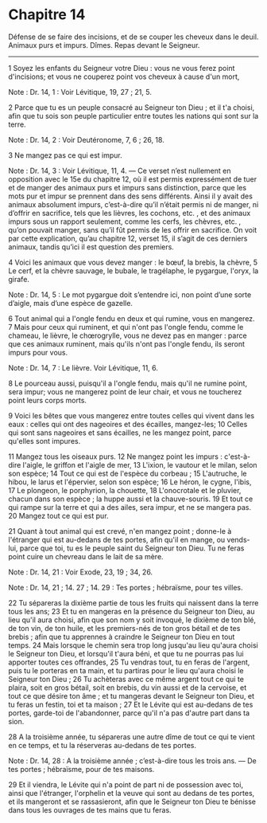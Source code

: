 # Chapitre 14

Défense de se faire des incisions, et de se couper les cheveux dans le deuil.
Animaux purs et impurs.
Dîmes.
Repas devant le Seigneur.

***

1 Soyez les enfants du Seigneur votre Dieu : vous ne vous ferez point d'incisions; et vous ne couperez point vos cheveux à cause d'un mort,

<span class="bible-note">Note : </span> Dr. 14, 1 : Voir Lévitique, 19, 27 ; 21, 5.

2 Parce que tu es un peuple consacré au Seigneur ton Dieu ; et il t'a choisi, afin que tu sois son peuple particulier entre toutes les nations qui sont sur la terre.

<span class="bible-note">Note : </span> Dr. 14, 2 : Voir Deutéronome, 7, 6 ; 26, 18.


3 Ne mangez pas ce qui est impur.

<span class="bible-note">Note : </span> Dr. 14, 3 : Voir Lévitique, 11, 4. ― Ce verset n’est nullement en opposition avec le 15e du chapitre 12, où il est permis expressément de tuer et de manger des animaux purs et impurs sans distinction, parce que les mots pur et impur se prennent dans des sens différents. Ainsi il y avait des animaux absolument impurs, c’est-à-dire qu’il n’était permis ni de manger, ni d’offrir en sacrifice, tels que les lièvres, les cochons, etc. , et des animaux impurs sous un rapport seulement, comme les cerfs, les chèvres, etc. , qu’on pouvait manger, sans qu’il fût permis de les offrir en sacrifice. On voit par cette explication, qu’au chapitre 12, verset 15, il s’agit de ces derniers animaux, tandis qu’ici il est question des premiers.


4 Voici les animaux que vous devez manger : le bœuf, la brebis, la chèvre, 5 Le cerf, et la chèvre sauvage, le bubale, le tragélaphe, le pygargue, l'oryx, la girafe.

<span class="bible-note">Note : </span> Dr. 14, 5 : Le mot pygargue doit s’entendre ici, non point d’une sorte d’aigle, mais d’une espèce de gazelle.

6 Tout animal qui a l'ongle fendu en deux et qui rumine, vous en mangerez. 7 Mais pour ceux qui ruminent, et qui n'ont pas l'ongle fendu, comme le chameau, le lièvre, le chœrogrylle, vous ne devez pas en manger : parce que ces animaux ruminent, mais qu'ils n'ont pas l'ongle fendu, ils seront impurs pour vous.

<span class="bible-note">Note : </span> Dr. 14, 7 : Le lièvre. Voir Lévitique, 11, 6.

8 Le pourceau aussi, puisqu'il a l'ongle fendu, mais qu'il ne rumine point, sera impur; vous ne mangerez point de leur chair, et vous ne toucherez point leurs corps morts.


9 Voici les bêtes que vous mangerez entre toutes celles qui vivent dans les eaux : celles qui ont des nageoires et des écailles, mangez-les; 10 Celles qui sont sans nageoires et sans écailles, ne les mangez point, parce qu'elles sont impures.


11 Mangez tous les oiseaux purs. 12 Ne mangez point les impurs : c'est-à-dire l'aigle, le griffon et l'aigle de mer, 13 L'ixion, le vautour et le milan, selon son espèce; 14 Tout ce qui est de l'espèce du corbeau ; 15 L'autruche, le hibou, le larus et l'épervier, selon son espèce; 16 Le héron, le cygne, l'ibis, 17 Le plongeon, le porphyrion, la chouette, 18 L'onocrotale et le pluvier, chacun dans son espèce ; la huppe aussi et la chauve-souris. 19 Et tout ce qui rampe sur la terre et qui a des ailes, sera impur, et ne se mangera pas. 20 Mangez tout ce qui est pur.


21 Quant à tout animal qui est crevé, n'en mangez point ; donne-le à l'étranger qui est au-dedans de tes portes, afin qu'il en mange, ou vends-lui, parce que toi, tu es le peuple saint du Seigneur ton Dieu. Tu ne feras point cuire un chevreau dans le lait de sa mère.

<span class="bible-note">Note : </span> Dr. 14, 21 : Voir Exode, 23, 19 ; 34, 26.

<span class="bible-note">Note : </span> Dr. 14, 21 ; 14. 27 ; 14. 29 : Tes portes ; hébraïsme, pour tes villes.


22 Tu sépareras la dixième partie de tous les fruits qui naissent dans la terre tous les ans; 23 Et tu en mangeras en la présence du Seigneur ton Dieu, au lieu qu'il aura choisi, afin que son nom y soit invoqué, le dixième de ton blé, de ton vin, de ton huile, et les premiers-nés de ton gros bétail et de tes brebis ; afin que tu apprennes à craindre le Seigneur ton Dieu en tout temps. 24 Mais lorsque le chemin sera trop long jusqu'au lieu qu'aura choisi le Seigneur ton Dieu, et lorsqu'il t'aura béni, et que tu ne pourras pas lui apporter toutes ces offrandes, 25 Tu vendras tout, tu en feras de l'argent, puis tu le porteras en ta main, et tu partiras pour le lieu qu'aura choisi le Seigneur ton Dieu ; 26 Tu achèteras avec ce même argent tout ce qui te plaira, soit en gros bétail, soit en brebis, du vin aussi et de la cervoise, et tout ce que désire ton âme ; et tu mangeras devant le Seigneur ton Dieu, et tu feras un festin, toi et ta maison ; 27 Et le Lévite qui est au-dedans de tes portes, garde-toi de
l'abandonner, parce qu'il n'a pas d'autre part dans ta sion.


28 A la troisième année, tu sépareras une autre dîme de tout ce qui te vient en ce temps, et tu la réserveras au-dedans de tes portes.

<span class="bible-note">Note : </span> Dr. 14, 28 : A la troisième année ; c’est-à-dire tous les trois ans. ― De tes portes ; hébraïsme, pour de tes maisons.

29 Et il viendra, le Lévite qui n'a point de part ni de possession avec toi, ainsi que l'étranger, l'orphelin et la veuve qui sont au dedans de tes portes, et ils mangeront et se rassasieront, afin que le Seigneur ton Dieu te bénisse dans tous les ouvrages de tes mains que tu feras.


